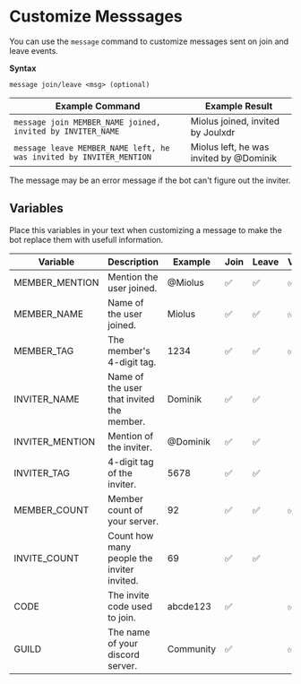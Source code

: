 # Customize Messsages

You can use the `message` command to customize messages sent on join and leave events.

**Syntax**
```
message join/leave <msg> (optional)
```

| Example Command                                                    | Example Result                             | 
| -------------                                                      | -------------------------                  | 
| `message join MEMBER_NAME joined, invited by INVITER_NAME`         | Miolus joined, invited by Joulxdr          |
| `message leave MEMBER_NAME left, he was invited by INVITER_MENTION`| Miolus left, he was invited by @Dominik    |


The message may be an error message if the bot can't figure out the inviter.

## Variables

Place this variables in your text when customizing a message to make the bot replace them with usefull information.


| Variable           | Description                                | Example  | Join | Leave  | Vanity | Unknown |  Bot   |
| -------------      | -------------------------                  | -------- |------|------- |--------|---------|--------|
| MEMBER_MENTION     | Mention the user joined.                   | @Miolus  |  ✅  |  ✅   |    ✅  |    ✅  |    ✅ |
| MEMBER_NAME        | Name of the user joined.                   | Miolus   |  ✅  |  ✅   |    ✅  |    ✅  |    ✅ |
| MEMBER_TAG         | The member's 4-digit tag.                  | 1234     |  ✅  |  ✅   |    ✅  |    ✅  |    ✅ |
| INVITER_NAME       | Name of the user that invited the member.  | Dominik  |  ✅  |  ✅   |        |         |        |
| INVITER_MENTION    | Mention of the inviter.                    | @Dominik |  ✅  |  ✅   |        |         |        |
| INVITER_TAG        | 4-digit tag of the inviter.                | 5678     |  ✅  |  ✅   |        |         |        |
| MEMBER_COUNT       | Member count of your server.               | 92       |  ✅  |  ✅   |    ✅  |    ✅  |    ✅ |
| INVITE_COUNT       | Count how many people the inviter invited. | 69       |  ✅  |  ✅   |        |         |        |
| CODE               | The invite code used to join.              | abcde123 |  ✅  |        |    ✅ |         |        |
| GUILD              | The name of your discord server.           | Community|  ✅  |        |    ✅ |    ✅   |    ✅ |
